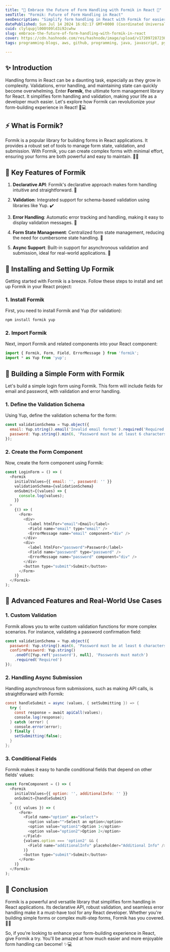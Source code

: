 ```yaml
---
title: "🚀 Embrace the Future of Form Handling with Formik in React 🚀"
seoTitle: "Formik: Future of Form Handling in React"
seoDescription: "Simplify form handling in React with Formik for easier validation, error handling, and state management"
datePublished: Sun Jul 14 2024 16:02:17 GMT+0000 (Coordinated Universal Time)
cuid: clylqupjl000t09ld3i92cwhw
slug: embrace-the-future-of-form-handling-with-formik-in-react
cover: https://cdn.hashnode.com/res/hashnode/image/upload/v1720972872306/4e56be97-fa5d-4ad7-a586-574e7735f57f.jpeg
tags: programming-blogs, aws, github, programming, java, javascript, python, web-development, nodejs, git, webdev, html5, devops, frontend-development, wemakedevs

---
```


## ✨ Introduction

Handling forms in React can be a daunting task, especially as they grow in complexity. Validations, error handling, and maintaining state can quickly become overwhelming. Enter **Formik**, the ultimate form management library for React. It simplifies form handling and validation, making your life as a developer much easier. Let's explore how Formik can revolutionize your form-building experience in React! 🌟💻

## ⚡ What is Formik?

Formik is a popular library for building forms in React applications. It provides a robust set of tools to manage form state, validation, and submission. With Formik, you can create complex forms with minimal effort, ensuring your forms are both powerful and easy to maintain. 🧩✨

## 🌟 Key Features of Formik

1. **Declarative API**: Formik's declarative approach makes form handling intuitive and straightforward. 📜
    
2. **Validation**: Integrated support for schema-based validation using libraries like Yup. ✔️
    
3. **Error Handling**: Automatic error tracking and handling, making it easy to display validation messages. 🚦
    
4. **Form State Management**: Centralized form state management, reducing the need for cumbersome state handling. 🧠
    
5. **Async Support**: Built-in support for asynchronous validation and submission, ideal for real-world applications. 🔄
    

## 🚀 Installing and Setting Up Formik

Getting started with Formik is a breeze. Follow these steps to install and set up Formik in your React project:

### 1\. Install Formik

First, you need to install Formik and Yup (for validation):

```bash
npm install formik yup
```

### 2\. Import Formik

Next, import Formik and related components into your React component:

```javascript
import { Formik, Form, Field, ErrorMessage } from 'formik';
import * as Yup from 'yup';
```

## 🌈 Building a Simple Form with Formik

Let's build a simple login form using Formik. This form will include fields for email and password, with validation and error handling.

### 1\. Define the Validation Schema

Using Yup, define the validation schema for the form:

```javascript
const validationSchema = Yup.object({
  email: Yup.string().email('Invalid email format').required('Required'),
  password: Yup.string().min(6, 'Password must be at least 6 characters').required('Required')
});
```

### 2\. Create the Form Component

Now, create the form component using Formik:

```javascript
const LoginForm = () => (
  <Formik
    initialValues={{ email: '', password: '' }}
    validationSchema={validationSchema}
    onSubmit={(values) => {
      console.log(values);
    }}
  >
    {() => (
      <Form>
        <div>
          <label htmlFor="email">Email</label>
          <Field name="email" type="email" />
          <ErrorMessage name="email" component="div" />
        </div>
        <div>
          <label htmlFor="password">Password</label>
          <Field name="password" type="password" />
          <ErrorMessage name="password" component="div" />
        </div>
        <button type="submit">Submit</button>
      </Form>
    )}
  </Formik>
);
```

## 🌟 Advanced Features and Real-World Use Cases

### 1\. Custom Validation

Formik allows you to write custom validation functions for more complex scenarios. For instance, validating a password confirmation field:

```javascript
const validationSchema = Yup.object({
  password: Yup.string().min(6, 'Password must be at least 6 characters').required('Required'),
  confirmPassword: Yup.string()
    .oneOf([Yup.ref('password'), null], 'Passwords must match')
    .required('Required')
});
```

### 2\. Handling Async Submission

Handling asynchronous form submissions, such as making API calls, is straightforward with Formik:

```java
const handleSubmit = async (values, { setSubmitting }) => {
  try {
    const response = await apiCall(values);
    console.log(response);
  } catch (error) {
    console.error(error);
  } finally {
    setSubmitting(false);
  }
};
```

### 3\. Conditional Fields

Formik makes it easy to handle conditional fields that depend on other fields' values:

```javascript
const FormComponent = () => (
  <Formik
    initialValues={{ option: '', additionalInfo: '' }}
    onSubmit={handleSubmit}
  >
    {({ values }) => (
      <Form>
        <Field name="option" as="select">
          <option value="">Select an option</option>
          <option value="option1">Option 1</option>
          <option value="option2">Option 2</option>
        </Field>
        {values.option === 'option2' && (
          <Field name="additionalInfo" placeholder="Additional Info" />
        )}
        <button type="submit">Submit</button>
      </Form>
    )}
  </Formik>
);
```

## 🎉 Conclusion

Formik is a powerful and versatile library that simplifies form handling in React applications. Its declarative API, robust validation, and seamless error handling make it a must-have tool for any React developer. Whether you're building simple forms or complex multi-step forms, Formik has you covered. 🚀🌟

So, if you're looking to enhance your form-building experience in React, give Formik a try. You'll be amazed at how much easier and more enjoyable form handling can become! ✨💻